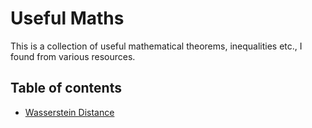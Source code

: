 # Useful Maths
This is a collection of useful mathematical theorems, inequalities etc., I found from various resources.


## Table of contents
- [Wasserstein Distance](./markdown/wasserstein.md)